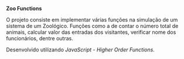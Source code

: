 <strong> Zoo Functions </strong><br />

O projeto consiste em implementar várias funções na simulação de um sistema de um Zoológico.
Funções como a de contar o número total de animais, calcular valor das entradas dos visitantes, verificar nome dos funcionários, dentre outras.

Desenvolvido utilizando _JavaScript - Higher Order Functions_.